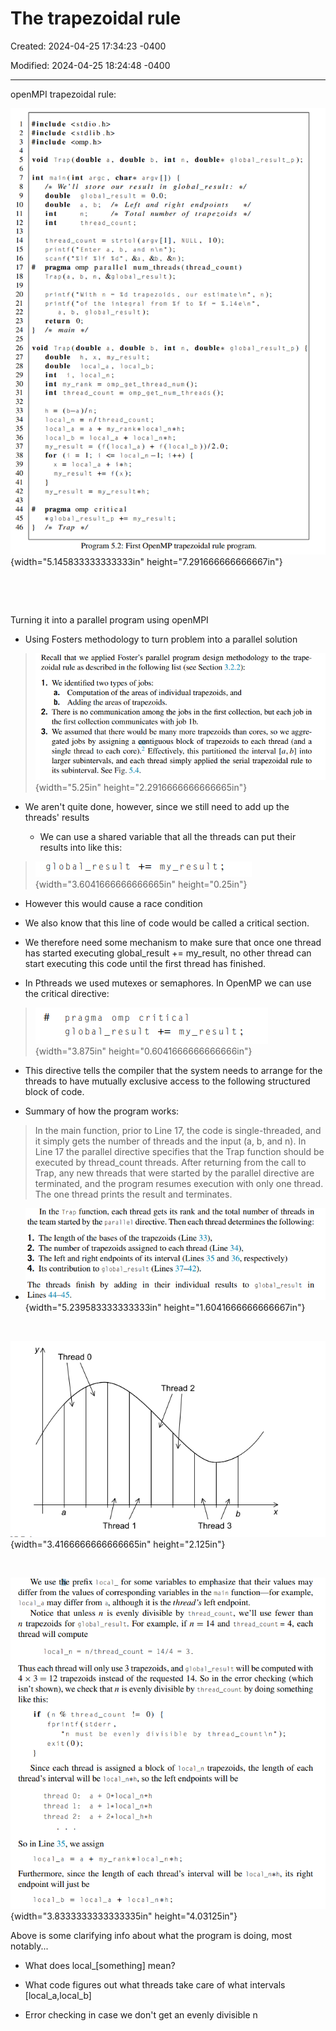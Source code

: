 # The trapezoidal rule

Created: 2024-04-25 17:34:23 -0400

Modified: 2024-04-25 18:24:48 -0400

---

openMPI trapezoidal rule:

![](media/The-trapezoidal-rule-image2.png){width="5.145833333333333in" height="7.291666666666667in"}

 

 

Turning it into a parallel program using openMPI

-   Using Fosters methodology to turn problem into a parallel solution

> ![](media/The-trapezoidal-rule-image3.png){width="5.25in" height="2.2916666666666665in"}

-   We aren't quite done, however, since we still need to add up the threads' results

    -   We can use a shared variable that all the threads can put their results into like this:

> ![](media/The-trapezoidal-rule-image4.png){width="3.6041666666666665in" height="0.25in"}

-   However this would cause a race condition

<!-- -->

-   We also know that this line of code would be called a critical section.

-   We therefore need some mechanism to make sure that once one thread has started executing global_result += my_result, no other thread can start executing this code until the first thread has finished.

-   In Pthreads we used mutexes or semaphores. In OpenMP we can use the critical directive:

> ![](media/The-trapezoidal-rule-image5.png){width="3.875in" height="0.6041666666666666in"}

-   This directive tells the compiler that the system needs to arrange for the threads to have mutually exclusive access to the following structured block of code.

<!-- -->

-   Summary of how the program works:

> In the main function, prior to Line 17, the code is single-threaded, and it simply gets the number of threads and the input (a, b, and n). In Line 17 the parallel directive specifies that the Trap function should be executed by thread_count threads. After returning from the call to Trap, any new threads that were started by the parallel directive are terminated, and the program resumes execution with only one thread. The one thread prints the result and terminates.

-   ![](media/The-trapezoidal-rule-image6.png){width="5.239583333333333in" height="1.6041666666666667in"}

 

![](media/The-trapezoidal-rule-image7.png){width="3.4166666666666665in" height="2.125in"}

 

![](media/The-trapezoidal-rule-image8.png){width="3.8333333333333335in" height="4.03125in"}

Above is some clarifying info about what the program is doing, most notably...

-   What does local_[something] mean?

-   What code figures out what threads take care of what intervals [local_a,local_b]

-   Error checking in case we don't get an evenly divisible n








